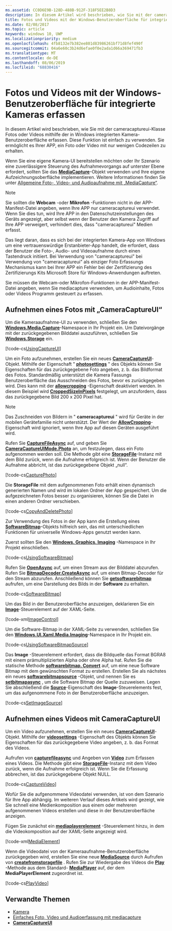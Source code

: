 ```yaml
---
ms.assetid: CC0D6E9B-128D-488B-912F-318F5EE2B8D3
description: In diesem Artikel wird beschrieben, wie Sie mit der cameracaptureui-Klasse Fotos oder Videos mithilfe der in Windows integrierten Kamera-Benutzeroberfläche erfassen.
title: Fotos und Videos mit der Windows-Benutzeroberfläche für integrierte Kameras erfassen
ms.date: 02/08/2017
ms.topic: article
keywords: windows 10, UWP
ms.localizationpriority: medium
ms.openlocfilehash: 4fb8132e7b382ee801d83986261bf71d8fef490f
ms.sourcegitcommit: 04a6e60c3b24d6efae0f0e2ada1d66a369471fb3
ms.translationtype: MT
ms.contentlocale: de-DE
ms.lasthandoff: 08/06/2019
ms.locfileid: "68830416"
---
```

# <a name="capture-photos-and-video-with-the-windows-built-in-camera-ui"></a>Fotos und Videos mit der Windows-Benutzeroberfläche für integrierte Kameras erfassen



In diesem Artikel wird beschrieben, wie Sie mit der cameracaptureui-Klasse Fotos oder Videos mithilfe der in Windows integrierten Kamera-Benutzeroberfläche erfassen. Diese Funktion ist einfach zu verwenden. Sie ermöglicht es Ihrer APP, ein Foto oder Video mit nur wenigen Codezeilen zu erhalten.

Wenn Sie eine eigene Kamera-UI bereitstellen möchten oder Ihr Szenario eine zuverlässigere Steuerung des Aufnahmevorgangs auf unterster Ebene erfordert, sollten Sie das [**MediaCapture**](https://docs.microsoft.com/uwp/api/Windows.Media.Capture.MediaCapture)-Objekt verwenden und Ihre eigene Aufzeichnungsoberfläche implementieren. Weitere Informationen finden Sie unter [Allgemeine Foto-, Video- und Audioaufnahme mit „MediaCapture“](basic-photo-video-and-audio-capture-with-MediaCapture.md).

> [!NOTE]
> Sie sollten die **Webcam** -oder **Mikrofon** -Funktionen nicht in der APP-Manifest-Datei angeben, wenn Ihre APP nur cameracaptureui verwendet. Wenn Sie dies tun, wird Ihre APP in den Datenschutzeinstellungen des Geräts angezeigt, aber selbst wenn der Benutzer den Kamera Zugriff auf Ihre APP verweigert, verhindert dies, dass "cameracaptureui" Medien erfasst. <p>Das liegt daran, dass es sich bei der integrierten Kamera-App von Windows um eine vertrauenswürdige Erstanbieter-App handelt, die erfordert, dass der Benutzer die Foto-, Audio- und Videoaufnahme durch einen Tastendruck initiiert. Bei Verwendung von "cameracaptureui" bei Verwendung von "cameracaptureui" als einziger Foto Erfassungs Mechanismus kann bei Ihrer APP ein Fehler bei der Zertifizierung des Zertifizierungs Kits Microsoft Store für Windows-Anwendungen auftreten.<p>
Sie müssen die Webcam-oder Mikrofon-Funktionen in der APP-Manifest-Datei angeben, wenn Sie mediacapture verwenden, um Audioinhalte, Fotos oder Videos Programm gesteuert zu erfassen.

## <a name="capture-a-photo-with-cameracaptureui"></a>Aufnehmen eines Fotos mit „CameraCaptureUI“

Um die Kameraaufnahme-UI zu verwenden, schließen Sie den [**Windows.Media.Capture**](https://docs.microsoft.com/uwp/api/Windows.Media.Capture)-Namespace in Ihr Projekt ein. Um Dateivorgänge mit der zurückgegebenen Bilddatei auszuführen, schließen Sie [**Windows.Storage**](https://docs.microsoft.com/uwp/api/Windows.Storage) ein.

[!code-cs[UsingCaptureUI](./code/CameraCaptureUIWin10/cs/MainPage.xaml.cs#SnippetUsingCaptureUI)]

Um ein Foto aufzunehmen, erstellen Sie ein neues [**CameraCaptureUI**](https://docs.microsoft.com/uwp/api/Windows.Media.Capture.CameraCaptureUI)-Objekt. Mithilfe der Eigenschaft " [**photosettings**](https://docs.microsoft.com/uwp/api/windows.media.capture.cameracaptureui.photosettings) " des Objekts können Sie Eigenschaften für das zurückgegebene Foto angeben, z. b. das Bildformat des Fotos. Standardmäßig unterstützt die Kamera Fassungs Benutzeroberfläche das Ausschneiden des Fotos, bevor es zurückgegeben wird. Dies kann mit der [**allowcropping**](https://docs.microsoft.com/uwp/api/windows.media.capture.cameracaptureuiphotocapturesettings.allowcropping) -Eigenschaft deaktiviert werden. In diesem Beispiel wird [**CroppedSizeInPixels**](https://docs.microsoft.com/uwp/api/windows.media.capture.cameracaptureuiphotocapturesettings.croppedsizeinpixels) festgelegt, um anzufordern, dass das zurückgegebene Bild 200 x 200 Pixel hat.

> [!NOTE]
> Das Zuschneiden von Bildern in " **cameracaptureui** " wird für Geräte in der mobilen Gerätefamilie nicht unterstützt. Der Wert der [**AllowCropping**](https://docs.microsoft.com/uwp/api/windows.media.capture.cameracaptureuiphotocapturesettings.allowcropping)-Eigenschaft wird ignoriert, wenn Ihre App auf diesen Geräten ausgeführt wird.

Rufen Sie [**CaptureFileAsync**](https://docs.microsoft.com/uwp/api/windows.media.capture.cameracaptureui.capturefileasync) auf, und geben Sie [**CameraCaptureUIMode.Photo**](https://docs.microsoft.com/uwp/api/Windows.Media.Capture.CameraCaptureUIMode) an, um festzulegen, dass ein Foto aufgenommen werden soll. Die Methode gibt eine [**StorageFile**](https://docs.microsoft.com/uwp/api/Windows.Storage.StorageFile)-Instanz mit dem Bild zurück, wenn die Aufnahme erfolgreich ist. Wenn der Benutzer die Aufnahme abbricht, ist das zurückgegebene Objekt „null“.

[!code-cs[CapturePhoto](./code/CameraCaptureUIWin10/cs/MainPage.xaml.cs#SnippetCapturePhoto)]

Die **StorageFile** mit dem aufgenommenen Foto erhält einen dynamisch generierten Namen und wird im lokalen Ordner der App gespeichert. Um die aufgezeichneten Fotos besser zu organisieren, können Sie die Datei in einen anderen Ordner verschieben.

[!code-cs[CopyAndDeletePhoto](./code/CameraCaptureUIWin10/cs/MainPage.xaml.cs#SnippetCopyAndDeletePhoto)]

Zur Verwendung des Fotos in der App kann die Erstellung eines [**SoftwareBitmap**](https://docs.microsoft.com/uwp/api/Windows.Graphics.Imaging.SoftwareBitmap)-Objekts hilfreich sein, das mit unterschiedlichen Funktionen für universelle Windows-Apps genutzt werden kann.

Zuerst sollten Sie den [**Windows. Graphics. Imaging**](https://docs.microsoft.com/uwp/api/Windows.Graphics.Imaging) -Namespace in Ihr Projekt einschließen.

[!code-cs[UsingSoftwareBitmap](./code/CameraCaptureUIWin10/cs/MainPage.xaml.cs#SnippetUsingSoftwareBitmap)]

Rufen Sie [**OpenAsync**](https://docs.microsoft.com/uwp/api/windows.storage.istoragefile.openasync) auf, um einen Stream aus der Bilddatei abzurufen. Rufen Sie [**BitmapDecoder.CreateAsync**](https://docs.microsoft.com/uwp/api/windows.graphics.imaging.bitmapdecoder.createasync) auf, um einen Bitmap-Decoder für den Stream abzurufen. Anschließend können Sie [**getsoftwarebitmap**](https://docs.microsoft.com/uwp/api/windows.graphics.imaging.bitmapdecoder.getsoftwarebitmapasync) aufrufen, um eine Darstellung des Bilds in der **Software** zu erhalten.

[!code-cs[SoftwareBitmap](./code/CameraCaptureUIWin10/cs/MainPage.xaml.cs#SnippetSoftwareBitmap)]

Um das Bild in der Benutzeroberfläche anzuzeigen, deklarieren Sie ein [**Image**](https://docs.microsoft.com/uwp/api/Windows.UI.Xaml.Controls.Image)-Steuerelement auf der XAML-Seite.

[!code-xml[ImageControl](./code/CameraCaptureUIWin10/cs/MainPage.xaml#SnippetImageControl)]

Um die Software-Bitmap in der XAML-Seite zu verwenden, schließen Sie den [**Windows.UI.Xaml.Media.Imaging**](https://docs.microsoft.com/uwp/api/Windows.UI.Xaml.Media.Imaging)-Namespace in Ihr Projekt ein.

[!code-cs[UsingSoftwareBitmapSource](./code/CameraCaptureUIWin10/cs/MainPage.xaml.cs#SnippetUsingSoftwareBitmapSource)]

Das **Image** -Steuerelement erfordert, dass die Bildquelle das Format BGRA8 mit einem prämultiplizierten Alpha oder ohne Alpha hat. Rufen Sie die statische Methode [**softwarebitmap. Convert**](/uwp/api/windows.graphics.imaging.softwarebitmap.convert) auf, um eine neue Software Bitmap mit dem gewünschten Format zu erstellen. Erstellen Sie als nächstes ein neues [**softwarebitmapsource**](https://docs.microsoft.com/uwp/api/Windows.UI.Xaml.Media.Imaging.SoftwareBitmapSource) -Objekt, und nennen Sie es [**setbitmapasync**](https://docs.microsoft.com/uwp/api/windows.ui.xaml.media.imaging.softwarebitmapsource.setbitmapasync) , um die Software Bitmap der Quelle zuzuweisen. Legen Sie abschließend die [**Source**](https://docs.microsoft.com/uwp/api/windows.ui.xaml.controls.image.source)-Eigenschaft des **Image**-Steuerelements fest, um das aufgenommene Foto in der Benutzeroberfläche anzuzeigen.

[!code-cs[SetImageSource](./code/CameraCaptureUIWin10/cs/MainPage.xaml.cs#SnippetSetImageSource)]

## <a name="capture-a-video-with-cameracaptureui"></a>Aufnehmen eines Videos mit CameraCaptureUI

Um ein Video aufzunehmen, erstellen Sie ein neues [**CameraCaptureUI**](https://docs.microsoft.com/uwp/api/Windows.Media.Capture.CameraCaptureUI)-Objekt. Mithilfe der [**videosettings**](https://docs.microsoft.com/uwp/api/windows.media.capture.cameracaptureui.videosettings) -Eigenschaft des Objekts können Sie Eigenschaften für das zurückgegebene Video angeben, z. b. das Format des Videos.

Aufrufen von [**capturefileasync**](https://docs.microsoft.com/uwp/api/windows.media.capture.cameracaptureui.capturefileasync) und Angeben von [**Video**](https://docs.microsoft.com/uwp/api/windows.media.capture.cameracaptureui.videosettings) zum Erfassen eines Videos. Die Methode gibt eine [**StorageFile**](https://docs.microsoft.com/uwp/api/Windows.Storage.StorageFile)-Instanz mit dem Video zurück, wenn die Aufnahme erfolgreich ist. Wenn Sie die Erfassung abbrechen, ist das zurückgegebene Objekt NULL.

[!code-cs[CaptureVideo](./code/CameraCaptureUIWin10/cs/MainPage.xaml.cs#SnippetCaptureVideo)]

Wofür Sie die aufgenommene Videodatei verwenden, ist von dem Szenario für Ihre App abhängig. Im weiteren Verlauf dieses Artikels wird gezeigt, wie Sie schnell eine Medienkomposition aus einem oder mehreren aufgenommenen Videos erstellen und diese in der Benutzeroberfläche anzeigen.

Fügen Sie zunächst ein [**mediaplayerelement**](https://docs.microsoft.com/uwp/api/Windows.UI.Xaml.Controls.MediaPlayerElement) -Steuerelement hinzu, in dem die Videokomposition auf der XAML-Seite angezeigt wird.

[!code-xml[MediaElement](./code/CameraCaptureUIWin10/cs/MainPage.xaml#SnippetMediaElement)]


Wenn die Videodatei von der Kameraaufnahme-Benutzeroberfläche zurückgegeben wird, erstellen Sie eine neue [**MediaSource**](https://docs.microsoft.com/uwp/api/windows.media.core.mediasource) durch Aufrufen von **[createfromstoragefile](https://docs.microsoft.com/uwp/api/windows.media.core.mediasource.createfromstoragefile)** . Rufen Sie zur Wiedergabe des Videos die **[Play](https://docs.microsoft.com/uwp/api/windows.media.playback.mediaplayer.Play)** -Methode aus dem Standard- **[MediaPlayer](https://docs.microsoft.com/uwp/api/windows.media.playback.mediaplayer)** auf, der dem **MediaPlayerElement** zugeordnet ist.

[!code-cs[PlayVideo](./code/CameraCaptureUIWin10/cs/MainPage.xaml.cs#SnippetPlayVideo)]
 

## <a name="related-topics"></a>Verwandte Themen

* [Kamera](camera.md)
* [Einfaches Foto, Video und Audioerfassung mit mediacapture](basic-photo-video-and-audio-capture-with-MediaCapture.md)
* [**CameraCaptureUI**](https://docs.microsoft.com/uwp/api/Windows.Media.Capture.CameraCaptureUI) 
 

 




